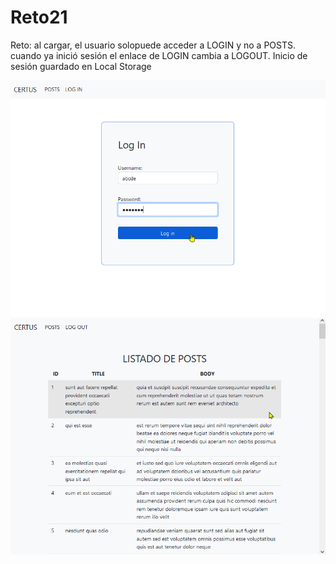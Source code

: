 # Reto21

Reto: al cargar, el usuario solopuede acceder a LOGIN y no a POSTS. cuando ya inició sesión el enlace de LOGIN cambia a LOGOUT. Inicio de sesión guardado en Local Storage

![captura de pantalla](./src/assets/captura.png)
![captura de pantalla](./src/assets/captura1.png)